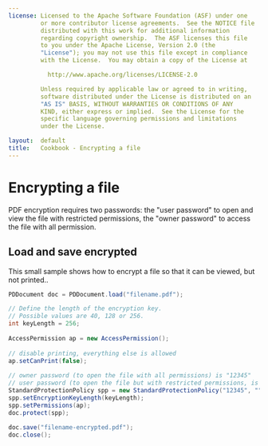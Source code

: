 ```yaml
---
license: Licensed to the Apache Software Foundation (ASF) under one
         or more contributor license agreements.  See the NOTICE file
         distributed with this work for additional information
         regarding copyright ownership.  The ASF licenses this file
         to you under the Apache License, Version 2.0 (the
         "License"); you may not use this file except in compliance
         with the License.  You may obtain a copy of the License at

           http://www.apache.org/licenses/LICENSE-2.0

         Unless required by applicable law or agreed to in writing,
         software distributed under the License is distributed on an
         "AS IS" BASIS, WITHOUT WARRANTIES OR CONDITIONS OF ANY
         KIND, either express or implied.  See the License for the
         specific language governing permissions and limitations
         under the License.

layout:  default
title:   Cookbook - Encrypting a file
---
```


Encrypting a file
=================

PDF encryption requires two passwords: the "user password" to open and view the file with restricted permissions, the "owner password" to access the file with all permission.


Load and save encrypted
-----------------------

This small sample shows how to encrypt a file so that it can be viewed, but not printed..

``` java
PDDocument doc = PDDocument.load("filename.pdf");

// Define the length of the encryption key.
// Possible values are 40, 128 or 256.
int keyLength = 256;
    
AccessPermission ap = new AccessPermission();
        
// disable printing, everything else is allowed
ap.setCanPrint(false);
        
// owner password (to open the file with all permissions) is "12345"
// user password (to open the file but with restricted permissions, is empty here) 
StandardProtectionPolicy spp = new StandardProtectionPolicy("12345", "", ap);
spp.setEncryptionKeyLength(keyLength);
spp.setPermissions(ap);
doc.protect(spp);
        
doc.save("filename-encrypted.pdf");
doc.close();
```